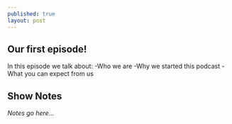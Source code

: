 ```yaml
---
published: true
layout: post
---
```

## Our first episode!

In this episode we talk about:
-Who we are
-Why we started this podcast
-What you can expect from us

## Show Notes

_Notes go here..._
